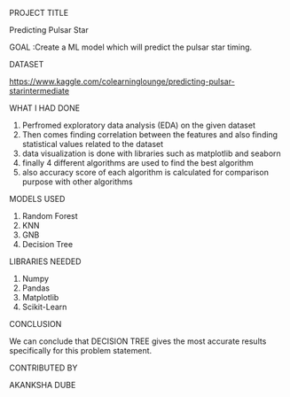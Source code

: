 PROJECT TITLE

Predicting Pulsar Star

GOAL :Create a ML model which will predict the pulsar star timing.

DATASET

https://www.kaggle.com/colearninglounge/predicting-pulsar-starintermediate

WHAT I HAD DONE

1. Perfromed exploratory data analysis (EDA) on the given dataset
2. Then comes finding correlation between the features and also finding statistical values related to the dataset
3. data visualization is done with libraries such as matplotlib and seaborn
4. finally 4 different algorithms are used to find the best algorithm 
5. also accuracy score of each algorithm is calculated for comparison purpose with other algorithms

MODELS USED

1. Random Forest
2. KNN
3. GNB
4. Decision Tree

LIBRARIES NEEDED

1. Numpy
2. Pandas
3. Matplotlib
4. Scikit-Learn


CONCLUSION

We can conclude that DECISION TREE gives the most accurate results specifically for this problem statement.

CONTRIBUTED BY

AKANKSHA DUBE
